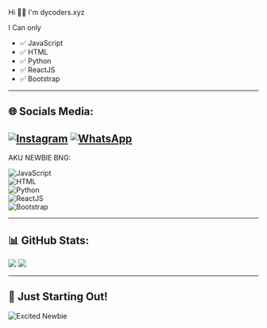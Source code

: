 Hi 👋🏻 I'm dycoders.xyz

I Can only
- ✅ JavaScript
- ✅ HTML
- ✅ Python
- ✅ ReactJS
- ✅ Bootstrap
---

## 🌐 Socials Media:
[![Instagram](https://img.shields.io/badge/Instagram-E4405F?logo=instagram&logoColor=white)](https://instagram.com/xyy_dy_coders)
[![WhatsApp](https://img.shields.io/badge/WhatsApp-25D366?logo=whatsapp&logoColor=white)](https://wa.me/6285719898124)
---

AKU NEWBIE BNG:

![JavaScript](https://img.shields.io/badge/JavaScript-F7DF1E?style=for-the-badge&logo=javascript&logoColor=black)  
![HTML](https://img.shields.io/badge/HTML-E34F26?style=for-the-badge&logo=html5&logoColor=white)  
![Python](https://img.shields.io/badge/Python-3776AB?style=for-the-badge&logo=python&logoColor=white)  
![ReactJS](https://img.shields.io/badge/React-61DAFB?style=for-the-badge&logo=react&logoColor=black)  
![Bootstrap](https://img.shields.io/badge/Bootstrap-7952B3?style=for-the-badge&logo=bootstrap&logoColor=white)

---

## 📊 GitHub Stats:
![](https://github-readme-stats.vercel.app/api?username=Personaldycoders&theme=radical&hide_border=false&include_all_commits=true&count_private=true)
![](https://github-readme-streak-stats.herokuapp.com/?user=Personaldycoders&theme=radical&hide_border=false)


---

## 🎉 Just Starting Out!
![Excited Newbie](https://camo.githubusercontent.com/1f3af72e58d58f1ded97676f66a46f7c07ca3cd0ffbd485c61127ffa6e13da49/68747470733a2f2f692e70696e696d672e636f6d2f6f726967696e616c732f39372f34312f66302f39373431663063363135313633356232393330306536663736353665313634342e676966)
